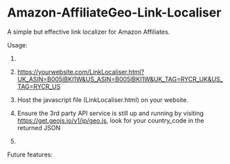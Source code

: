 # Amazon-AffiliateGeo-Link-Localiser
A simple but effective link localizer for Amazon Affiliates.

Usage:  

  1) 
  2) https://yourwebsite.com/LinkLocaliser.html?UK_ASIN=B005IBKI1W&US_ASIN=B005IBKI1W&UK_TAG=RYCR_UK&US_TAG=RYCR_US

  1) Host the javascript file (LinkLocaliser.html) on your website.
  2) Ensure the 3rd party API service is still up and running by visiting https://get.geojs.io/v1/ip/geo.js, look for your country_code in the returned JSON
  3) 

Future features:
